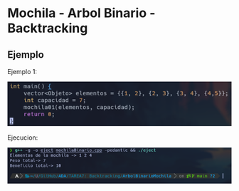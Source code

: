 # Mochila - Arbol Binario - Backtracking 

## Ejemplo
Ejemplo 1: 

![Ejemplo](Capturas/Ejemplo1.png)

Ejecucion:

![Ejecucion](Capturas/Ejecucion.png)

